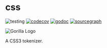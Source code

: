 css
===
![testing](https://github.com/gorilla/css/actions/workflows/test.yml/badge.svg)
[![codecov](https://codecov.io/github/gorilla/css/branch/main/graph/badge.svg)](https://codecov.io/github/gorilla/css)
[![godoc](https://godoc.org/github.com/gorilla/css?status.svg)](https://godoc.org/github.com/gorilla/css)
[![sourcegraph](https://sourcegraph.com/github.com/gorilla/css/-/badge.svg)](https://sourcegraph.com/github.com/gorilla/css?badge)

![Gorilla Logo](https://github.com/gorilla/.github/assets/53367916/d92caabf-98e0-473e-bfbf-ab554ba435e5)

A CSS3 tokenizer.
